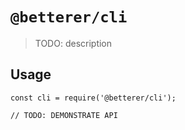 # `@betterer/cli`

> TODO: description

## Usage

```
const cli = require('@betterer/cli');

// TODO: DEMONSTRATE API
```
